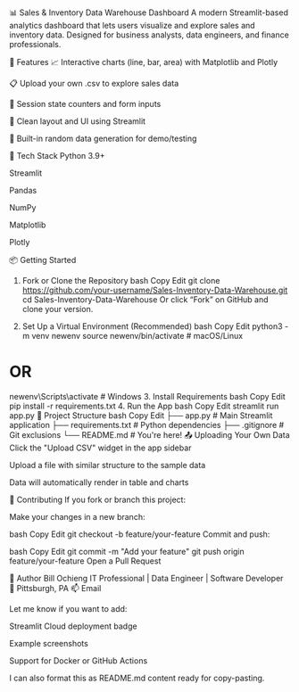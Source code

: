 📊 Sales & Inventory Data Warehouse Dashboard
A modern Streamlit-based analytics dashboard that lets users visualize and explore sales and inventory data. Designed for business analysts, data engineers, and finance professionals.

🚀 Features
📈 Interactive charts (line, bar, area) with Matplotlib and Plotly

📋 Upload your own .csv to explore sales data

🧠 Session state counters and form inputs

📂 Clean layout and UI using Streamlit

🧮 Built-in random data generation for demo/testing

🧰 Tech Stack
Python 3.9+

Streamlit

Pandas

NumPy

Matplotlib

Plotly

📦 Getting Started
1. Fork or Clone the Repository
bash
Copy
Edit
git clone https://github.com/your-username/Sales-Inventory-Data-Warehouse.git
cd Sales-Inventory-Data-Warehouse
Or click “Fork” on GitHub and clone your version.

2. Set Up a Virtual Environment (Recommended)
bash
Copy
Edit
python3 -m venv newenv
source newenv/bin/activate  # macOS/Linux
# OR
newenv\Scripts\activate     # Windows
3. Install Requirements
bash
Copy
Edit
pip install -r requirements.txt
4. Run the App
bash
Copy
Edit
streamlit run app.py
📁 Project Structure
bash
Copy
Edit
├── app.py                 # Main Streamlit application
├── requirements.txt       # Python dependencies
├── .gitignore             # Git exclusions
└── README.md              # You're here!
📤 Uploading Your Own Data
Click the "Upload CSV" widget in the app sidebar

Upload a file with similar structure to the sample data

Data will automatically render in table and charts

🤝 Contributing
If you fork or branch this project:

Make your changes in a new branch:

bash
Copy
Edit
git checkout -b feature/your-feature
Commit and push:

bash
Copy
Edit
git commit -m "Add your feature"
git push origin feature/your-feature
Open a Pull Request

🧠 Author
Bill Ochieng
IT Professional | Data Engineer | Software Developer
📍 Pittsburgh, PA
📫 Email

Let me know if you want to add:

Streamlit Cloud deployment badge

Example screenshots

Support for Docker or GitHub Actions

I can also format this as README.md content ready for copy-pasting.
